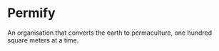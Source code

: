 # Permify
An organisation that converts the earth to permaculture, one hundred square meters
at a time.

